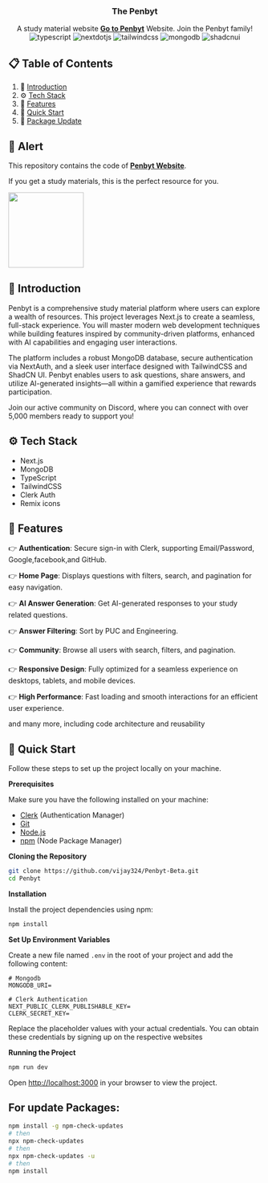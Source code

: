 <h3 align="center">The Penbyt</h3>

   <div align="center">
     A study material website <a href="https://www.jsmastery.pro" target="_blank"><b>Go to Penbyt</b></a> Website. Join the Penbyt family!
    </div>
<div align="center">

  <div>
    <img src="https://img.shields.io/badge/-TypeScript-black?style=for-the-badge&logoColor=white&logo=typescript&color=3178C6" alt="typescript" />
    <img src="https://img.shields.io/badge/-Next_JS-black?style=for-the-badge&logoColor=white&logo=nextdotjs&color=000000" alt="nextdotjs" />
    <img src="https://img.shields.io/badge/-Tailwind_CSS-black?style=for-the-badge&logoColor=white&logo=tailwindcss&color=06B6D4" alt="tailwindcss" />
    <img src="https://img.shields.io/badge/-MongoDB-black?style=for-the-badge&logoColor=white&logo=mongodb&color=47A248" alt="mongodb" />
    <img src="https://img.shields.io/badge/-ShadCN_UI-black?style=for-the-badge&logoColor=white&logo=shadcnui&color=000000" alt="shadcnui" />
    <!-- <img src="https://img.shields.io/badge/-Open_AI-black?style=for-the-badge&logoColor=white&logo=openai&color=412991" alt="openai" /> -->
  </div> 
 
 
</div>

## 📋 <a name="table">Table of Contents</a>

1. 🤖 [Introduction](#introduction)
2. ⚙️ [Tech Stack](#tech-stack)
3. 🔋 [Features](#features)
4. 🤸 [Quick Start](#quick-start)
5. 🔗 [Package Update](#Update)

## 🚨 Alert

This repository contains the code of <a href="https://penbyt.com/" target="_blank"><b>Penbyt Website</b></a>.

If you get a study materials, this is the perfect resource for you.

<a href="https://www.jsmastery.pro/ultimate-next-course" target="_blank">
  <img src="https://github.com/user-attachments/assets/54ef6cd0-1f00-4989-a6a5-3f77ca3f68a2" style="width: 150px; height: auto;" />
</a>

## <a name="introduction">🤖 Introduction</a>

Penbyt is a comprehensive study material platform where users can explore a wealth of resources. This project leverages Next.js to create a seamless, full-stack experience. You will master modern web development techniques while building features inspired by community-driven platforms, enhanced with AI capabilities and engaging user interactions.

The platform includes a robust MongoDB database, secure authentication via NextAuth, and a sleek user interface designed with TailwindCSS and ShadCN UI. Penbyt enables users to ask questions, share answers, and utilize AI-generated insights—all within a gamified experience that rewards participation.

Join our active community on Discord, where you can connect with over 5,000 members ready to support you!

## <a name="tech-stack">⚙️ Tech Stack</a>

- Next.js
- MongoDB
- TypeScript
- TailwindCSS
- Clerk Auth
- Remix icons

## <a name="features">🔋 Features</a>

👉 **Authentication**: Secure sign-in with Clerk, supporting Email/Password, Google,facebook,and GitHub.

👉 **Home Page**: Displays questions with filters, search, and pagination for easy navigation.

👉 **AI Answer Generation**: Get AI-generated responses to your study related questions.

👉 **Answer Filtering**: Sort by PUC and Engineering.

👉 **Community**: Browse all users with search, filters, and pagination.

👉 **Responsive Design**: Fully optimized for a seamless experience on desktops, tablets, and mobile devices.

👉 **High Performance**: Fast loading and smooth interactions for an efficient user experience.

and many more, including code architecture and reusability

## <a name="quick-start">🤸 Quick Start</a>

Follow these steps to set up the project locally on your machine.

**Prerequisites**

Make sure you have the following installed on your machine:

- [Clerk](https://clerk.com) (Authentication Manager)
- [Git](https://git-scm.com/)
- [Node.js](https://nodejs.org/en)
- [npm](https://www.npmjs.com/) (Node Package Manager)

**Cloning the Repository**

```bash
git clone https://github.com/vijay324/Penbyt-Beta.git
cd Penbyt
```

**Installation**

Install the project dependencies using npm:

```bash
npm install
```

**Set Up Environment Variables**

Create a new file named `.env` in the root of your project and add the following content:

```env
# Mongodb
MONGODB_URI=

# Clerk Authentication
NEXT_PUBLIC_CLERK_PUBLISHABLE_KEY=
CLERK_SECRET_KEY=

```

Replace the placeholder values with your actual credentials. You can obtain these credentials by signing up on the respective websites

**Running the Project**

```bash
npm run dev
```

Open [http://localhost:3000](http://localhost:3000) in your browser to view the project.

## <a name="Update">For update Packages:</a>

```bash
npm install -g npm-check-updates
# then
npx npm-check-updates
# then
npx npm-check-updates -u
# then
npm install
```

#
